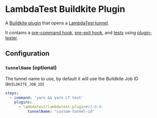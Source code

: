 # LambdaTest Buildkite Plugin

A [Buildkite plugin](https://buildkite.com/docs/agent/v3/plugins) that opens a [LambdaTest tunnel](https://www.lambdatest.com/support/docs/testing-locally-hosted-pages/).

It contains a [pre-command hook](hooks/pre-command), [pre-exit hook](hooks/pre-exit), and [tests](tests/command.bats) using [plugin-tester](https://github.com/buildkite-plugins/plugin-tester).

## Configuration

### `tunnelName` (optional)

The tunnel name to use, by default it will use the Buildkite Job ID (`BUILDKITE_JOB_ID`)

```yml
steps:
  - command: 'yarn && yarn LT test'
    plugins:
      - lambdatest/lambdatest-plugin#v1.0.0:
          tunnelName: "custom-tunnel-id"
```
